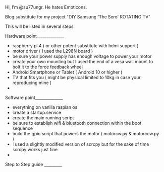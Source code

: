 Hi, I’m @su77ungr. He hates Emoticons.

Blog substitute for my project "DIY Samsung 'The Sero' ROTATING TV" 

This will be listed in several steps. 

Hardware point______________

- raspberry pi 4 ( or other potent substitute with hdmi support ) 
- motor driver ( I used the L298N board ) 
- be sure your power supply has enough voltage to power your motor 
- create your own mounting but I used the end of a vesa wall mount to bolt it to the force feedback wheel
- Android Smartphone or Tablet ( Android 10 or higher ) 
- TV that fits you ( might be physical limited to 10kg in case your reproducing mine ) 
-
Software point______________

- everything on vanilla raspian os 
- create a startup.service 
- create the main running script 
- be sure to establish wifi & bluetooth connection within the boot sequence
- build the gpio script that powers the motor ( motorcw.py & motorccw.py ) 
- I used a slightly modified version of scrcpy but for the sake of time scrcpy works just fine
- 
Step to Step guide _________


<!---
su77ungr/su77ungr is a special repository because its `README.md` (this file) appears on your GitHub profile.
You can click the Preview link to take a look at your changes.
--->
